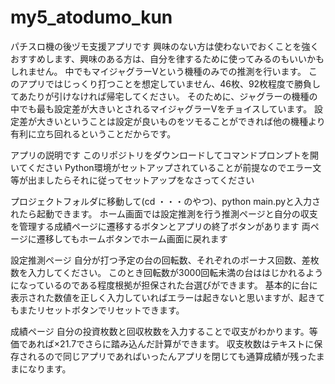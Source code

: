 # my5_atodumo_kun
パチスロ機の後ヅモ支援アプリです
興味のない方は使わないでおくことを強くおすすめします、興味のある方は、自分を律するために使ってみるのもいいかもしれません。
中でもマイジャグラーⅤという機種のみでの推測を行います。
このアプリではじっくり打つことを想定していません、46枚、92枚程度で勝負してあたりが引けなければ帰宅してください。
そのために、ジャグラーの機種の中でも最も設定差が大きいとされるマイジャグラーVをチョイスしています。
設定差が大きいということは設定が良いものをツモることができれば他の機種より有利に立ち回れるということだからです。


アプリの説明です
このリポジトリをダウンロードしてコマンドプロンプトを開いてください
Python環境がセットアップされていることが前提なのでエラー文等が出ましたらそれに従ってセットアップをなさってください

プロジェクトフォルダに移動して(cd ・・・のやつ)、python main.pyと入力されたら起動できます。
ホーム画面では設定推測を行う推測ページと自分の収支を管理する成績ページに遷移するボタンとアプリの終了ボタンがあります
両ページに遷移してもホームボタンでホーム画面に戻れます

設定推測ページ
自分が打つ予定の台の回転数、それぞれのボーナス回数、差枚数を入力してください。
このとき回転数が3000回転未満の台ははじかれるようになっているのである程度根拠が担保された台選びができます。
基本的に台に表示された数値を正しく入力していればエラーは起きないと思いますが、起きてもまたリセットボタンでリセットできます。

成績ページ
自分の投資枚数と回収枚数を入力することで収支がわかります。等価であれば×21.7でさらに踏み込んだ計算ができます。
収支枚数はテキストに保存されるので同じアプリであればいったんアプリを閉じても通算成績が残ったままになります。
